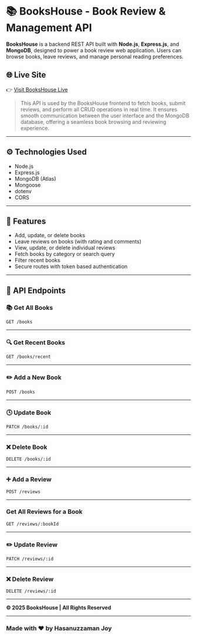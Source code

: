 # 📚 BooksHouse - Book Review & Management API
**BooksHouse** is a backend REST API built with **Node.js**, **Express.js**, and **MongoDB**, designed to power a book review web application. Users can browse books, leave reviews, and manage personal reading preferences.

## 🌐 Live Site
👉 [Visit BooksHouse Live](https://bookshouse-b97b1.web.app/)

> This API is used by the BooksHouse frontend to fetch books, submit reviews, and perform all CRUD operations in real time. It ensures smooth communication between the user interface and the MongoDB database, offering a seamless book browsing and reviewing experience.

---

## ⚙️ Technologies Used
- Node.js
- Express.js
- MongoDB (Atlas)
- Mongoose
- dotenv
- CORS

---

## 🚀 Features
- Add, update, or delete books
- Leave reviews on books (with rating and comments)
- View, update, or delete individual reviews
- Fetch books by category or search query
- Filter recent books
- Secure routes with token based authentication

---

## 📂 API Endpoints

### 📚 Get All Books
```http
GET /books
```

---

### 🔍 Get Recent Books
```http
GET /books/recent
```

---

### ✏️ Add a New Book
```http
POST /books
```

---

### 🕓 Update Book
```http
PATCH /books/:id
```

---

### ❌ Delete Book
```http
DELETE /books/:id
```

---

### ➕ Add a Review
```http
POST /reviews
```

---

###  Get All Reviews for a Book
```http
GET /reviews/:bookId
```

---

### ✏️ Update Review
```http
PATCH /reviews/:id
```

---

### ❌ Delete Review
```http
DELETE /reviews/:id
```

---

**© 2025 BooksHouse | All Rights Reserved**

---

### Made with ❤️ by Hasanuzzaman Joy
